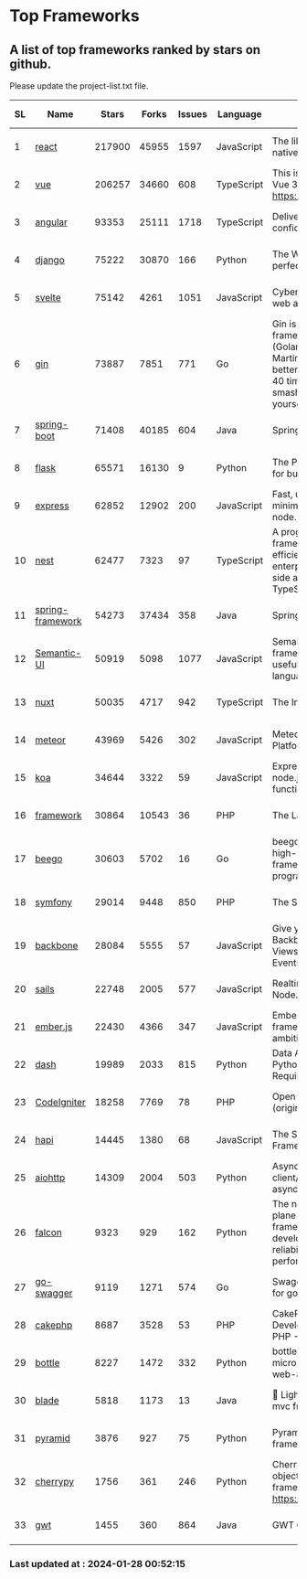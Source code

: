 # Top Frameworks
## A list of top frameworks ranked by stars on github.  
Please update the project-list.txt file.

| SL| Name  | Stars| Forks| Issues | Language | Description | Last Commit |
| --| ------| -----| ---- | ------ | -------- | ----------- | ----------- |
| 1 | [react](https://github.com/facebook/react) | 217900 | 45955 | 1597 | JavaScript | The library for web and native user interfaces. | 2024-01-27 21:08:01 |
| 2 | [vue](https://github.com/vuejs/vue) | 206257 | 34660 | 608 | TypeScript | This is the repo for Vue 2. For Vue 3, go to https://github.com/vuejs/core | 2023-12-31 13:23:55 |
| 3 | [angular](https://github.com/angular/angular) | 93353 | 25111 | 1718 | TypeScript | Deliver web apps with confidence 🚀 | 2024-01-26 20:39:38 |
| 4 | [django](https://github.com/django/django) | 75222 | 30870 | 166 | Python | The Web framework for perfectionists with deadlines. | 2024-01-27 10:54:02 |
| 5 | [svelte](https://github.com/sveltejs/svelte) | 75142 | 4261 | 1051 | JavaScript | Cybernetically enhanced web apps | 2024-01-26 01:44:16 |
| 6 | [gin](https://github.com/gin-gonic/gin) | 73887 | 7851 | 771 | Go | Gin is a HTTP web framework written in Go (Golang). It features a Martini-like API with much better performance -- up to 40 times faster. If you need smashing performance, get yourself some Gin. | 2024-01-19 00:18:57 |
| 7 | [spring-boot](https://github.com/spring-projects/spring-boot) | 71408 | 40185 | 604 | Java | Spring Boot | 2024-01-25 13:32:20 |
| 8 | [flask](https://github.com/pallets/flask) | 65571 | 16130 | 9 | Python | The Python micro framework for building web applications. | 2024-01-18 20:20:56 |
| 9 | [express](https://github.com/expressjs/express) | 62852 | 12902 | 200 | JavaScript | Fast, unopinionated, minimalist web framework for node. | 2023-06-04 15:47:20 |
| 10 | [nest](https://github.com/nestjs/nest) | 62477 | 7323 | 97 | TypeScript | A progressive Node.js framework for building efficient, scalable, and enterprise-grade server-side applications with TypeScript/JavaScript 🚀 | 2024-01-24 07:21:47 |
| 11 | [spring-framework](https://github.com/spring-projects/spring-framework) | 54273 | 37434 | 358 | Java | Spring Framework | 2024-01-27 18:09:02 |
| 12 | [Semantic-UI](https://github.com/Semantic-Org/Semantic-UI) | 50919 | 5098 | 1077 | JavaScript | Semantic is a UI component framework based around useful principles from natural language. | 2023-01-11 17:05:32 |
| 13 | [nuxt](https://github.com/nuxt/nuxt) | 50035 | 4717 | 942 | TypeScript | The Intuitive Vue Framework. | 2024-01-27 22:14:18 |
| 14 | [meteor](https://github.com/meteor/meteor) | 43969 | 5426 | 302 | JavaScript | Meteor, the JavaScript App Platform | 2024-01-22 12:28:23 |
| 15 | [koa](https://github.com/koajs/koa) | 34644 | 3322 | 59 | JavaScript | Expressive middleware for node.js using ES2017 async functions | 2024-01-17 02:02:10 |
| 16 | [framework](https://github.com/laravel/framework) | 30864 | 10543 | 36 | PHP | The Laravel Framework. | 2024-01-26 18:20:54 |
| 17 | [beego](https://github.com/beego/beego) | 30603 | 5702 | 16 | Go | beego is an open-source, high-performance web framework for the Go programming language. | 2023-12-10 15:22:51 |
| 18 | [symfony](https://github.com/symfony/symfony) | 29014 | 9448 | 850 | PHP | The Symfony PHP framework | 2024-01-24 15:49:21 |
| 19 | [backbone](https://github.com/jashkenas/backbone) | 28084 | 5555 | 57 | JavaScript | Give your JS App some Backbone with Models, Views, Collections, and Events | 2024-01-23 21:13:59 |
| 20 | [sails](https://github.com/balderdashy/sails) | 22748 | 2005 | 577 | JavaScript | Realtime MVC Framework for Node.js | 2024-01-18 20:02:23 |
| 21 | [ember.js](https://github.com/emberjs/ember.js) | 22430 | 4366 | 347 | JavaScript | Ember.js - A JavaScript framework for creating ambitious web applications | 2024-01-22 23:52:23 |
| 22 | [dash](https://github.com/plotly/dash) | 19989 | 2033 | 815 | Python | Data Apps & Dashboards for Python. No JavaScript Required. | 2024-01-09 17:54:08 |
| 23 | [CodeIgniter](https://github.com/bcit-ci/CodeIgniter) | 18258 | 7769 | 78 | PHP | Open Source PHP Framework (originally from EllisLab) | 2024-01-14 01:01:26 |
| 24 | [hapi](https://github.com/hapijs/hapi) | 14445 | 1380 | 68 | JavaScript | The Simple, Secure Framework Developers Trust | 2023-09-18 11:40:11 |
| 25 | [aiohttp](https://github.com/aio-libs/aiohttp) | 14309 | 2004 | 503 | Python | Asynchronous HTTP client/server framework for asyncio and Python | 2024-01-21 21:05:39 |
| 26 | [falcon](https://github.com/falconry/falcon) | 9323 | 929 | 162 | Python | The no-magic web data plane API and microservices framework for Python developers, with a focus on reliability, correctness, and performance at scale. | 2024-01-16 08:13:02 |
| 27 | [go-swagger](https://github.com/go-swagger/go-swagger) | 9119 | 1271 | 574 | Go | Swagger 2.0 implementation for go | 2024-01-27 06:41:49 |
| 28 | [cakephp](https://github.com/cakephp/cakephp) | 8687 | 3528 | 53 | PHP | CakePHP: The Rapid Development Framework for PHP - Official Repository | 2024-01-27 18:21:54 |
| 29 | [bottle](https://github.com/bottlepy/bottle) | 8227 | 1472 | 332 | Python | bottle.py is a fast and simple micro-framework for python web-applications. | 2024-01-03 22:31:48 |
| 30 | [blade](https://github.com/lets-blade/blade) | 5818 | 1173 | 13 | Java | :rocket: Lightning fast and elegant mvc framework for Java8 | 2023-06-16 05:18:49 |
| 31 | [pyramid](https://github.com/Pylons/pyramid) | 3876 | 927 | 75 | Python | Pyramid - A Python web framework | 2024-01-28 00:33:26 |
| 32 | [cherrypy](https://github.com/cherrypy/cherrypy) | 1756 | 361 | 246 | Python | CherryPy is a pythonic, object-oriented HTTP framework.      https://cherrypy.dev | 2024-01-05 18:28:32 |
| 33 | [gwt](https://github.com/gwtproject/gwt) | 1455 | 360 | 864 | Java | GWT Open Source Project | 2024-01-25 20:37:31 |

### Last updated at : 2024-01-28 00:52:15
